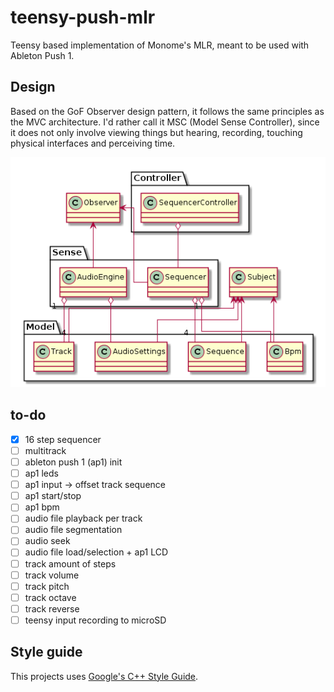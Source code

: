 # teensy-push-mlr
Teensy based implementation of Monome's MLR, meant to be used with Ableton Push 1.

## Design
Based on the GoF Observer design pattern, it follows the same principles as the MVC architecture.
I'd rather call it MSC (Model Sense Controller), since it does not only involve viewing things but hearing, recording, touching physical interfaces and perceiving time.

![Class diagram](./docs/class-diagram.png)

## to-do
- [x] 16 step sequencer
- [ ] multitrack
- [ ] ableton push 1 (ap1) init
- [ ] ap1 leds
- [ ] ap1 input -> offset track sequence
- [ ] ap1 start/stop
- [ ] ap1 bpm
- [ ] audio file playback per track
- [ ] audio file segmentation
- [ ] audio seek
- [ ] audio file load/selection + ap1 LCD
- [ ] track amount of steps
- [ ] track volume
- [ ] track pitch
- [ ] track octave
- [ ] track reverse
- [ ] teensy input recording to microSD

## Style guide
This projects uses [Google's C++ Style Guide](https://google.github.io/styleguide/cppguide.html).
